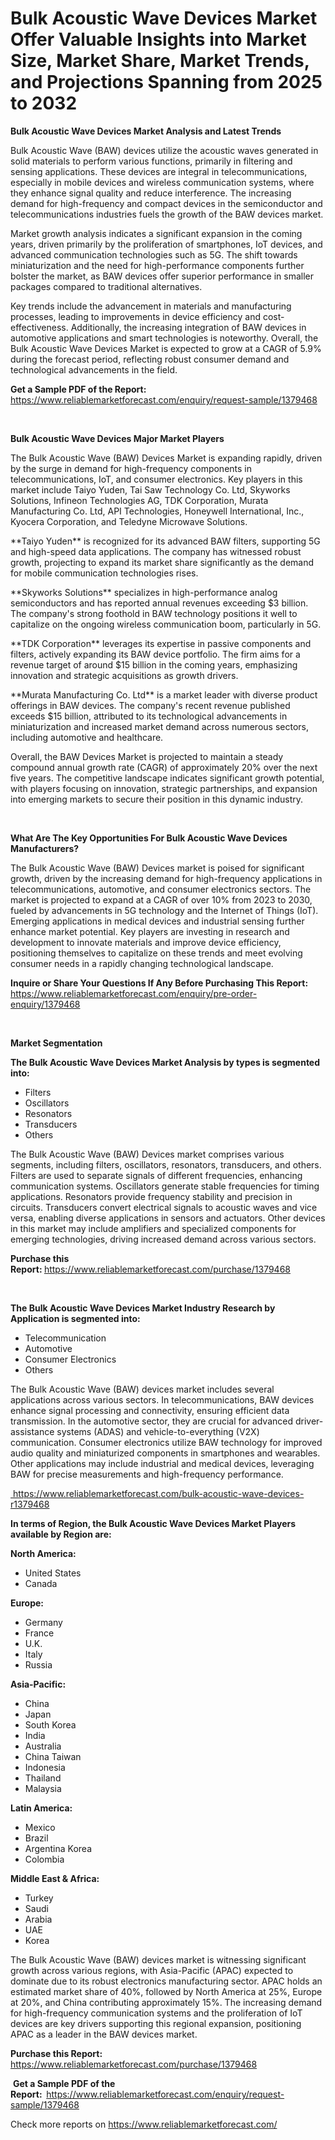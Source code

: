 <p><h1>Bulk Acoustic Wave Devices Market Offer Valuable Insights into Market Size, Market Share, Market Trends, and Projections Spanning from 2025 to 2032</h1></p><p><strong>Bulk Acoustic Wave Devices Market Analysis and Latest Trends</strong></p>
<p><p>Bulk Acoustic Wave (BAW) devices utilize the acoustic waves generated in solid materials to perform various functions, primarily in filtering and sensing applications. These devices are integral in telecommunications, especially in mobile devices and wireless communication systems, where they enhance signal quality and reduce interference. The increasing demand for high-frequency and compact devices in the semiconductor and telecommunications industries fuels the growth of the BAW devices market.</p><p>Market growth analysis indicates a significant expansion in the coming years, driven primarily by the proliferation of smartphones, IoT devices, and advanced communication technologies such as 5G. The shift towards miniaturization and the need for high-performance components further bolster the market, as BAW devices offer superior performance in smaller packages compared to traditional alternatives.</p><p>Key trends include the advancement in materials and manufacturing processes, leading to improvements in device efficiency and cost-effectiveness. Additionally, the increasing integration of BAW devices in automotive applications and smart technologies is noteworthy. Overall, the Bulk Acoustic Wave Devices Market is expected to grow at a CAGR of 5.9% during the forecast period, reflecting robust consumer demand and technological advancements in the field.</p></p>
<p><strong>Get a Sample PDF of the Report:&nbsp;</strong> <a href="https://www.reliablemarketforecast.com/enquiry/request-sample/1379468?utm_campaign=2297&utm_medium=2&utm_source=Github&utm_content=ia&utm_term=27022025&utm_id=bulk-acoustic-wave-devices">https://www.reliablemarketforecast.com/enquiry/request-sample/1379468</a></p>
<p>&nbsp;</p>
<p><strong>Bulk Acoustic Wave Devices Major Market Players</strong></p>
<p><p>The Bulk Acoustic Wave (BAW) Devices Market is expanding rapidly, driven by the surge in demand for high-frequency components in telecommunications, IoT, and consumer electronics. Key players in this market include Taiyo Yuden, Tai Saw Technology Co. Ltd, Skyworks Solutions, Infineon Technologies AG, TDK Corporation, Murata Manufacturing Co. Ltd, API Technologies, Honeywell International, Inc., Kyocera Corporation, and Teledyne Microwave Solutions.</p><p>**Taiyo Yuden** is recognized for its advanced BAW filters, supporting 5G and high-speed data applications. The company has witnessed robust growth, projecting to expand its market share significantly as the demand for mobile communication technologies rises.</p><p>**Skyworks Solutions** specializes in high-performance analog semiconductors and has reported annual revenues exceeding $3 billion. The company's strong foothold in BAW technology positions it well to capitalize on the ongoing wireless communication boom, particularly in 5G.</p><p>**TDK Corporation** leverages its expertise in passive components and filters, actively expanding its BAW device portfolio. The firm aims for a revenue target of around $15 billion in the coming years, emphasizing innovation and strategic acquisitions as growth drivers.</p><p>**Murata Manufacturing Co. Ltd** is a market leader with diverse product offerings in BAW devices. The company's recent revenue published exceeds $15 billion, attributed to its technological advancements in miniaturization and increased market demand across numerous sectors, including automotive and healthcare.</p><p>Overall, the BAW Devices Market is projected to maintain a steady compound annual growth rate (CAGR) of approximately 20% over the next five years. The competitive landscape indicates significant growth potential, with players focusing on innovation, strategic partnerships, and expansion into emerging markets to secure their position in this dynamic industry.</p></p>
<p>&nbsp;</p>
<p><strong>What Are The Key Opportunities For Bulk Acoustic Wave Devices Manufacturers?</strong></p>
<p><p>The Bulk Acoustic Wave (BAW) Devices market is poised for significant growth, driven by the increasing demand for high-frequency applications in telecommunications, automotive, and consumer electronics sectors. The market is projected to expand at a CAGR of over 10% from 2023 to 2030, fueled by advancements in 5G technology and the Internet of Things (IoT). Emerging applications in medical devices and industrial sensing further enhance market potential. Key players are investing in research and development to innovate materials and improve device efficiency, positioning themselves to capitalize on these trends and meet evolving consumer needs in a rapidly changing technological landscape.</p></p>
<p><strong>Inquire or Share Your Questions If Any Before Purchasing This Report:</strong> <a href="https://www.reliablemarketforecast.com/enquiry/pre-order-enquiry/1379468?utm_campaign=2297&utm_medium=2&utm_source=Github&utm_content=ia&utm_term=27022025&utm_id=bulk-acoustic-wave-devices">https://www.reliablemarketforecast.com/enquiry/pre-order-enquiry/1379468</a></p>
<p>&nbsp;</p>
<p><strong>Market Segmentation</strong></p>
<p><strong>The Bulk Acoustic Wave Devices Market Analysis by types is segmented into:</strong></p>
<p><ul><li>Filters</li><li>Oscillators</li><li>Resonators</li><li>Transducers</li><li>Others</li></ul></p>
<p><p>The Bulk Acoustic Wave (BAW) Devices market comprises various segments, including filters, oscillators, resonators, transducers, and others. Filters are used to separate signals of different frequencies, enhancing communication systems. Oscillators generate stable frequencies for timing applications. Resonators provide frequency stability and precision in circuits. Transducers convert electrical signals to acoustic waves and vice versa, enabling diverse applications in sensors and actuators. Other devices in this market may include amplifiers and specialized components for emerging technologies, driving increased demand across various sectors.</p></p>
<p><strong>Purchase this Report:&nbsp;</strong><a href="https://www.reliablemarketforecast.com/purchase/1379468?utm_campaign=2297&utm_medium=2&utm_source=Github&utm_content=ia&utm_term=27022025&utm_id=bulk-acoustic-wave-devices">https://www.reliablemarketforecast.com/purchase/1379468</a></p>
<p>&nbsp;</p>
<p><strong>The Bulk Acoustic Wave Devices Market Industry Research by Application is segmented into:</strong></p>
<p><ul><li>Telecommunication</li><li>Automotive</li><li>Consumer Electronics</li><li>Others</li></ul></p>
<p><p>The Bulk Acoustic Wave (BAW) devices market includes several applications across various sectors. In telecommunications, BAW devices enhance signal processing and connectivity, ensuring efficient data transmission. In the automotive sector, they are crucial for advanced driver-assistance systems (ADAS) and vehicle-to-everything (V2X) communication. Consumer electronics utilize BAW technology for improved audio quality and miniaturized components in smartphones and wearables. Other applications may include industrial and medical devices, leveraging BAW for precise measurements and high-frequency performance.</p></p>
<p><a href="https://www.reliablemarketforecast.com/bulk-acoustic-wave-devices-r1379468?utm_campaign=2297&utm_medium=2&utm_source=Github&utm_content=ia&utm_term=27022025&utm_id=bulk-acoustic-wave-devices">&nbsp;https://www.reliablemarketforecast.com/bulk-acoustic-wave-devices-r1379468</a></p>
<p><strong>In terms of Region, the Bulk Acoustic Wave Devices Market Players available by Region are:</strong></p>
<p>
    <p> <strong> North America: </strong>
        <ul>
            <li>United States</li>
            <li>Canada</li>
        </ul>
        </p> 
    <p> <strong> Europe: </strong>
        <ul>
            <li>Germany</li>
            <li>France</li>
            <li>U.K.</li>
            <li>Italy</li>
            <li>Russia</li>
        </ul>
        </p> 
    <p> <strong> Asia-Pacific: </strong>
        <ul>
            <li>China</li>
            <li>Japan</li>
            <li>South Korea</li>
            <li>India</li>
            <li>Australia</li>
            <li>China Taiwan</li>
            <li>Indonesia</li>
            <li>Thailand</li>
            <li>Malaysia</li>
        </ul>
        </p> 
    <p> <strong> Latin America: </strong>
        <ul>
            <li>Mexico</li>
            <li>Brazil</li>
            <li>Argentina Korea</li>
            <li>Colombia</li>
        </ul>
        </p> 
    <p> <strong> Middle East & Africa: </strong>
        <ul>
            <li>Turkey</li>
            <li>Saudi</li>
            <li>Arabia</li>
            <li>UAE</li>
            <li>Korea</li>
        </ul>
    </p>
    </p>
<p><p>The Bulk Acoustic Wave (BAW) devices market is witnessing significant growth across various regions, with Asia-Pacific (APAC) expected to dominate due to its robust electronics manufacturing sector. APAC holds an estimated market share of 40%, followed by North America at 25%, Europe at 20%, and China contributing approximately 15%. The increasing demand for high-frequency communication systems and the proliferation of IoT devices are key drivers supporting this regional expansion, positioning APAC as a leader in the BAW devices market.</p></p>
<p><strong>Purchase this Report: </strong><a href="https://www.reliablemarketforecast.com/purchase/1379468?utm_campaign=2297&utm_medium=2&utm_source=Github&utm_content=ia&utm_term=27022025&utm_id=bulk-acoustic-wave-devices">https://www.reliablemarketforecast.com/purchase/1379468</a></p>
<p>&nbsp;<strong>Get a Sample PDF of the Report:&nbsp;&nbsp;</strong><a href="https://www.reliablemarketforecast.com/enquiry/request-sample/1379468?utm_campaign=2297&utm_medium=2&utm_source=Github&utm_content=ia&utm_term=27022025&utm_id=bulk-acoustic-wave-devices">https://www.reliablemarketforecast.com/enquiry/request-sample/1379468</a></p>
<p><strong></strong></p>
<p>Check more reports on <a href="https://www.reliablemarketforecast.com/?utm_campaign=2297&utm_medium=2&utm_source=Github&utm_content=ia&utm_term=27022025&utm_id=bulk-acoustic-wave-devices">https://www.reliablemarketforecast.com/</a></p>